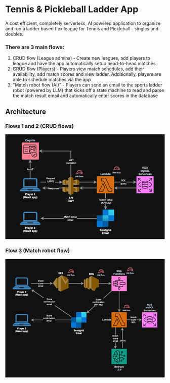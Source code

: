 # Tennis & Pickleball Ladder App
A cost efficient, completely serverless, AI powered application to organize and run a ladder based flex league for Tennis and Pickleball - singles and doubles.

### There are 3 main flows:
1. CRUD flow (League admins) - Create new leagues, add players to league and have the app automatically setup head-to-head matches.
2. CRUD flow (Players) - Players view match schedules, add their availability, add match scores and view ladder. Additionally, players are able to schedule matches via the app
3. "Match robot flow (AI)" - Players can send an email to the sports ladder robot (powered by LLM) that kicks off a state machine to read and parse the match result email and automatically enter scores in the database


## Architecture
### Flows 1 and 2 (CRUD flows)
![crud flow](/src/images/crud-flow-sports-ladder.png)

### Flow 3 (Match robot flow)
![robot flow](/src/images/robot-flow-sports-ladder.png)
